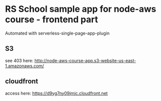 #  RS School sample app for node-aws course - frontend part

Automated with serverless-single-page-app-plugin


## S3
see 403 here: http://node-aws-course-app.s3-website-us-east-1.amazonaws.com/
## cloudfront 
access here: https://d9yg7ny09jmjc.cloudfront.net


